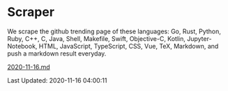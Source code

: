 # Scraper

We scrape the github trending page of these languages: Go, Rust, Python, Ruby, C++, C, Java, Shell, Makefile, Swift, Objective-C, Kotlin, Jupyter-Notebook, HTML, JavaScript, TypeScript, CSS, Vue, TeX, Markdown, and push a markdown result everyday.

[2020-11-16.md](https://github.com/yangwenmai/github-trending-backup/blob/master/2020-11-16.md)

Last Updated: 2020-11-16 04:00:11